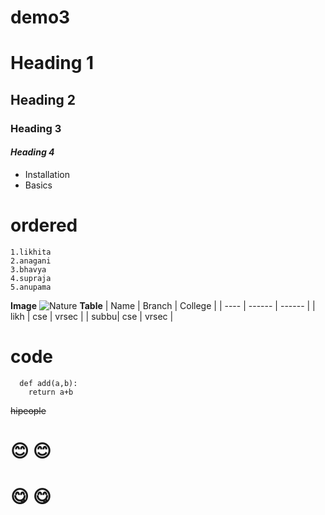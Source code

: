 # demo3
# Heading 1
## Heading 2
### Heading 3
#### ***Heading 4***
- Installation 
- Basics
# **ordered**
    1.likhita
    2.anagani
    3.bhavya
    4.supraja
    5.anupama
**Image**
![Nature](https://cdn.pixabay.com/photo/2015/06/19/21/24/the-road-815297__340.jpg)
**Table**
| Name | Branch | College |
| ---- | ------ | ------  |
| likh | cse    | vrsec   |
| subbu| cse    | vrsec   |

# **code**
```
  def add(a,b):
    return a+b
 ```
 ~~hipeople~~
#  😊 :blush:
 
 # 😋 :yum:
